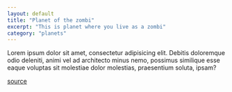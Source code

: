 ```yaml
---
layout: default
title: "Planet of the zombi"
excerpt: "This is planet where you live as a zombi"
category: "planets"
---
```


Lorem ipsum dolor sit amet, consectetur adipisicing elit. Debitis doloremque odio deleniti, animi vel ad architecto minus nemo, possimus similique esse eaque voluptas sit molestiae dolor molestias, praesentium soluta, ipsam?

[source](http://google.com)